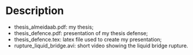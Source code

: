 # Description
 - thesis_almeidaab.pdf: my thesis;
 - thesis_defence.pdf: presentation of my thesis defense;
 - thesis_defence.tex: latex file used to create my presentation;
 - rupture_liquid_bridge.avi: short video showing the liquid bridge rupture.
